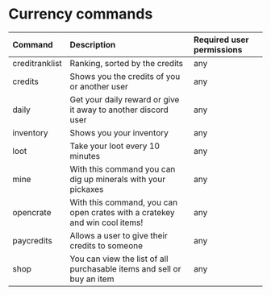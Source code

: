 # Currency commands

| Command | Description | Required user permissions |
| :--- | :--- | :--- |
|creditranklist           | Ranking, sorted by the credits | any|
|credits                  | Shows you the credits of you or another user | any|
|daily                    | Get your daily reward or give it away to another discord user | any|
|inventory                | Shows you your inventory | any|
|loot                     | Take your loot every 10 minutes | any|
|mine                     | With this command you can dig up minerals with your pickaxes | any|
|opencrate                | With this command, you can open crates with a cratekey and win cool items! | any|
|paycredits               | Allows a user to give their credits to someone | any|
|shop                     | You can view the list of all purchasable items and sell or buy an item | any